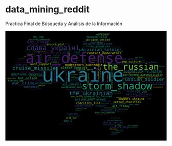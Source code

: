 # data_mining_reddit
Practica Final de Búsqueda y Análisis de la Información

![wordcloud](wordcloud_reddit.png)
